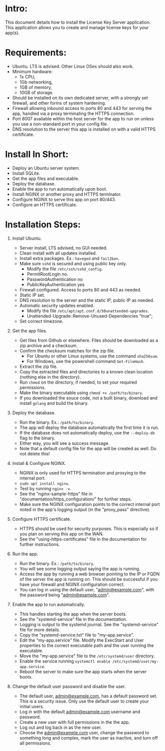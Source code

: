 # Intro:
This document details how to install the License Key Server application. This application allows you to create and manage license keys for your app(s).


# Requirements:
- Ubuntu. LTS is advised. Other Linux OSes should also work.
- Minimum hardware:
  - 1x CPU, 
  - 1Gb networking, 
  - 1GB of memory, 
  - 10GB of storage.
- Should be installed on its own dedicated server, with a strongly set firewall, and other forms of system hardening.
- Firewall allowing inbound access to ports 80 and 443 for serving the app, handled via a proxy terminating the HTTPS connection.
- Port 8007 available within the host server for the app to run on unless you use a non-standard port in your config file.
- DNS resolution to the server this app is installed on with a valid HTTPS certificate.


# Install In Short:
- Deploy an Ubuntu server system.
- Install SQLite.
- Get the app files and executable.
- Deploy the database.
- Enable the app to run automatically upon boot.
- Install NGINX or another proxy and HTTPS terminator.
- Configure NGINX to serve this app on port 80/443.
- Configure an HTTPS certificate.


# Installation Steps:
1. Install Ubuntu.
    - Server install, LTS advised, no GUI needed.
    - Clean install with all updates installed.
    - Install extra packages. Ex.: `haveged` and `fail2ban`.
    - Make sure `sshd` is secured and using public key only.
      - Modify the file `/etc/ssh/sshd_config`.
      - PermitRootLogin no.
      - PasswordAuthentication no
      - PublicKeyAuthentication yes
    - Firewall configured. Access to ports 80 and 443 as needed.
    - Static IP set.
    - DNS resolution to the server and the static IP, public IP as needed.
    - Automatic security updates enabled.
      - Modify the file `/etc/apt/apt.conf.d/50unattended-upgrades`.
      - Unattended-Upgrade::Remove-Unused-Dependencies  "true";
    - Set correct timezone.

1. Get the app files.
    - Get files from Github or elsewhere. Files should be downloaded as a zip archive and a checksum. 
    - Confirm the checksum matches for the zip file.
        - For Ubuntu or other Linux systems, use the command `sha256sum`.
        - For Windows, use the powershell command `Get-FileHash`.
    - Extract the zip file.
    - Copy the extracted files and directories to a known clean location (nothing else in the directory).
    - Run `chmod` on the directory, if needed, to set your required permissions.
    - Make the binary executable using `chmod +x /path/to/binary`.
    - If you downloaded the souce code, not a built binary, download and install `golang` and build the binary.

1. Deploy the database.
    - Run the binary. Ex.: `/path/to/binary`.
    - The app will deploy the database automatically the first time it is run.
    - If the database does not automatically deploy, use the `--deploy-db` flag to the binary.
    - Either way, you will see a success message.
    - Note that a default config file for the app will be created as well. Do not delete this!

1. Install & Configure NGINX.
    - NGINX is only used for HTTPS termination and proxying to the internal port.
    - `sudo apt install nginx`.
    - Test by running `nginx -v`.
    - See the "nginx-sample-https" file in "documentation/https_configuration/" for further steps.
    - Make sure the NGINX configuration points to the correct internal port noted in the app's logging output (in the "proxy_pass" directive).

1. Configure HTTPS certificate.
    - HTTPS should be used for security purposes. This is especially so if you plan on serving this app on the WAN.
    - See the "using-https-certificates" file in the documentation for further instructions.

1. Run the app.
    - Run the binary. Ex.: `/path/to/binary`.
    - You will see some logging output saying the app is running.
    - Access the app by running a web browser pointing to the IP or FQDN of the server the app is running on. This should be successful if you have your firewall and NGINX configuration correct.
    - You can log in using the default user, "admin@example.com", with the password being "admin@example.com".

1. Enable the app to run automatically.
    - This handles starting the app when the server boots.
    - See the "systemd-service" file in the documentation.
    - Logging is output to the systemd journal. See the "systemd-service" file for more details.
    - Copy the "systemd-service.txt" file to "my-app.service".
    - Edit the "my-app.service" file. Modify the ExecStart and User properties to the correct executable path and the user running the executable.
    - Move the "my-app.service" file to the `/etc/systemd/user` directory.
    - Enable the service running `systemctl enable /etc/systemd/user/my-app.service`.
    - Reboot the server to make sure the app starts when the server boots.

1. Change the default user password and disable the user.
    - The default user, admin@example.com, has a default password set. This is a security issue. Only use the default user to create your initial users.
    - Log in with the default admin@example.com username and password.
    - Create a new user with full permissions in the the app.
    - Log out and log back in as the new user.
    - Choose the admin@example.com user, change the password to something long and complex, mark the user as inactive, and turn off all permissions.
